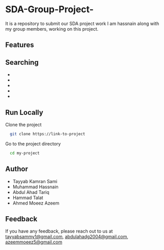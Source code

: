 # SDA-Group-Project-
It is a repository to submit our SDA project work 
I am hassnain along with my group members, working on this project.
## Features
Searching
- 
- 
- 
- 
- 
- 


## Run Locally

Clone the project

```bash
  git clone https://link-to-project
```

Go to the project directory

```bash
  cd my-project

```

## Author

- Tayyab Kamran Sami 
- Muhammad Hassnain
- Abdul Ahad Tariq
- Hammad Talat
- Ahmed Moeez Azeem

## Feedback

If you have any feedback, please reach out to us at tayyabsammy1@gmail.com, abdulahadg2004@gmail.com, azeemmoeez5@gmail.com
